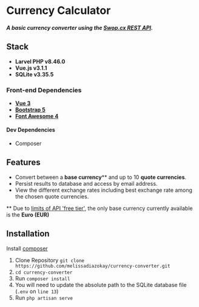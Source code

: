 # Currency Calculator

##### A basic currency converter using the [Swop.cx REST API](https://swop.cx/documentation/rest#quickstart).
## Stack
* **Larvel PHP v8.46.0**
* **Vue.js v3.1.1** 
* **SQLite v3.35.5**
### Front-end Dependencies
* [**Vue 3**](https://v3.vuejs.org/)
* [**Bootstrap 5**](https://getbootstrap.com/)
* [**Font Awesome 4**](https://fontawesome.com/v4.7/icons/)
#### Dev Dependencies
* Composer

## Features
* Convert between a **base currency**** and up to 10 **quote currencies**.
* Persist results to database and access by email address.
* View the different exchange rates including best exchange rate among the chosen quote currencies.

** Due to [limits of API 'free tier'](https://swop.cx/pricing), the only base currency currently available is the **Euro (EUR)**

## Installation
Install [composer](https://getcomposer.org/)
1. Clone Repository `git clone https://github.com/melissadiazokay/currency-converter.git`
2. `cd currency-converter`
2. Run `composer install`
3. You will need to update the absolute path to the SQLite database file (`.env` on `line 13`)
5. Run `php artisan serve`